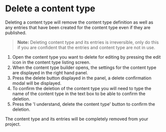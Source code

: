 # Delete a content type
Deleting a content type will remove the content type definition as well as any entries that have been created for the content type even if they are published. 

> **Note:** Deleting content type and its entries is irreversible, only do this if you are confident that the entries and content type are not in use.

1. Open the content type you want to delete for editing by pressing the edit icon in the content type listing screen.
2. When the content type builder opens, the settings for the content type are displayed in the right hand panel.
3. Press the delete button displayed in the panel, a delete confirmation modal will be displayed.
4. To confirm the deletion of the content type you will need to type the name of the content type in the text box to be able to confirm the deletion.
5. Press the 'I understand, delete the content type' button to confirm the deletion.

The content type and its entries will be completely removed from your project.